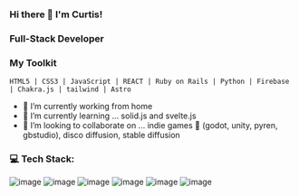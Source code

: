 ### Hi there 👋 I'm Curtis!

### Full-Stack Developer

<!--
**yfove/yfove** is a ✨ _special_ ✨ repository because its `README.md` (this file) appears on your GitHub profile.
-->

### My Toolkit

```
HTML5 | CSS3 | JavaScript | REACT | Ruby on Rails | Python | Firebase | Chakra.js | tailwind | Astro 
```


- 🔭 I’m currently working from home
- 🌱 I’m currently learning ... solid.js and svelte.js
- 🤝 I’m looking to collaborate on ... indie games 👾 (godot, unity, pyren, gbstudio), disco diffusion, stable diffusion



### 💻 Tech Stack:
![image](https://user-images.githubusercontent.com/50383077/212558770-a61aa2ba-112c-42f7-9da8-92eef2f5a061.png)
![image](https://user-images.githubusercontent.com/50383077/212558771-8fcbbea9-75da-4f42-aa18-31d5e62f61db.png)
![image](https://user-images.githubusercontent.com/50383077/212558774-7a30c538-2aad-4dc0-a670-bf7fc3857757.png)
![image](https://user-images.githubusercontent.com/50383077/212558778-fd939dd2-e2a4-4178-a79e-4060fbc7e49c.png)
![image](https://user-images.githubusercontent.com/50383077/212558788-2a603362-5992-4e26-b348-79ec15b2a094.png)
![image](https://user-images.githubusercontent.com/50383077/212558792-bf15cd51-fa79-4173-8b1f-047dd90d3326.png)
